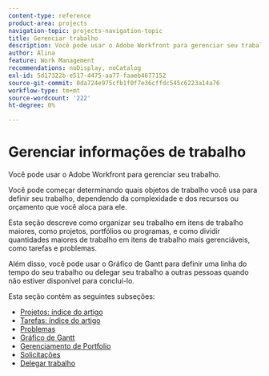 ```yaml
---
content-type: reference
product-area: projects
navigation-topic: projects-navigation-topic
title: Gerenciar trabalho
description: Você pode usar o Adobe Workfront para gerenciar seu trabalho. Você pode começar determinando quais objetos de trabalho você usa para definir seu trabalho, dependendo da complexidade e dos recursos ou orçamento que você aloca para ele. Esta seção descreve como organizar seu trabalho em itens de trabalho maiores, como projetos, portfólios ou programas, e como dividir quantidades maiores de trabalho em itens de trabalho mais gerenciáveis, como tarefas e problemas. Além disso, você pode usar o Gráfico de Gantt para definir uma linha do tempo do seu trabalho ou delegar seu trabalho a outras pessoas quando não estiver disponível para concluí-lo.
author: Alina
feature: Work Management
recommendations: noDisplay, noCatalog
exl-id: 5d17322b-e517-4475-aa77-faaeb4677152
source-git-commit: 0da724e975cfb1f0f7e36cffdc545c6223a14a76
workflow-type: tm+mt
source-wordcount: '222'
ht-degree: 0%

---
```


# Gerenciar informações de trabalho

Você pode usar o Adobe Workfront para gerenciar seu trabalho.

Você pode começar determinando quais objetos de trabalho você usa para definir seu trabalho, dependendo da complexidade e dos recursos ou orçamento que você aloca para ele.

Esta seção descreve como organizar seu trabalho em itens de trabalho maiores, como projetos, portfólios ou programas, e como dividir quantidades maiores de trabalho em itens de trabalho mais gerenciáveis, como tarefas e problemas.

Além disso, você pode usar o Gráfico de Gantt para definir uma linha do tempo do seu trabalho ou delegar seu trabalho a outras pessoas quando não estiver disponível para concluí-lo.

Esta seção contém as seguintes subseções:

* [Projetos: índice do artigo](../manage-work/projects/projects-overview.md)
* [Tarefas: índice do artigo](../manage-work/tasks/tasks-overview.md)
* [Problemas](../manage-work/issues/issues-overview.md)
* [Gráfico de Gantt](../manage-work/gantt-chart/the-gantt-chart.md)
* [Gerenciamento de Portfolio](../manage-work/portfolios/portfolio-management-overview.md)
* [Solicitações](../manage-work/requests/requests-overview.md)
* [Delegar trabalho](../manage-work/delegate-work/delegate-work.md)
